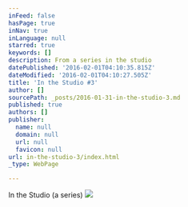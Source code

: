```yaml
---
inFeed: false
hasPage: true
inNav: true
inLanguage: null
starred: true
keywords: []
description: From a series in the studio
datePublished: '2016-02-01T04:10:35.815Z'
dateModified: '2016-02-01T04:10:27.505Z'
title: 'In the Studio #3'
author: []
sourcePath: _posts/2016-01-31-in-the-studio-3.md
published: true
authors: []
publisher:
  name: null
  domain: null
  url: null
  favicon: null
url: in-the-studio-3/index.html
_type: WebPage

---
```

In the Studio (a series)
![](https://s3-us-west-2.amazonaws.com/the-grid-img/p/bbcec4aede542dc5fda0787331d9c6d45e35ff3b.jpg)